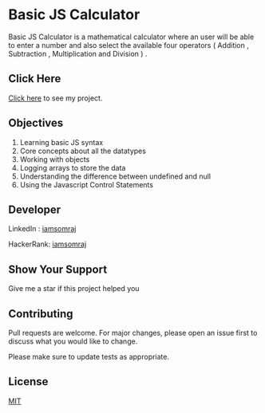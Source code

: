 # Basic JS Calculator

Basic JS Calculator is a mathematical calculator where an user will be able to enter a number and also select the available four operators ( Addition , Subtraction , Multiplication and Division ) .

## Click Here

[Click here](https://iamsomraj.github.io/Basic-JS-Calculator/index.html) to see my project.

## Objectives

1. Learning basic JS syntax
2. Core concepts about all the datatypes
3. Working with objects
4. Logging arrays to store the data
5. Understanding the difference between undefined and null
6. Using the Javascript Control Statements

## Developer

LinkedIn : [iamsomraj](https://www.linkedin.com/in/iamsomraj/)

HackerRank: [iamsomraj](https://www.hackerrank.com/iamsomraj?hr_r=1) 

## Show Your Support

Give me a star if this project helped you

## Contributing

Pull requests are welcome. For major changes, please open an issue first to discuss what you would like to change.

Please make sure to update tests as appropriate.

## License

[MIT](https://choosealicense.com/licenses/mit/)